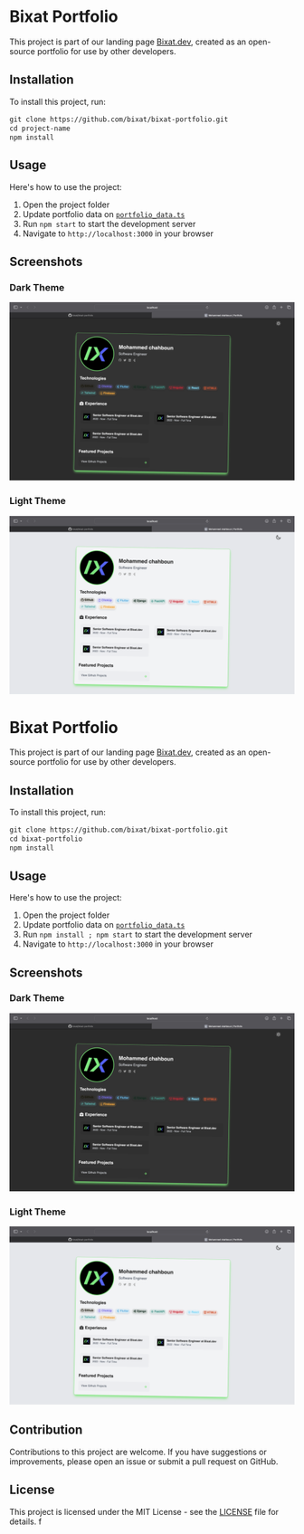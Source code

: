 # Bixat Portfolio

This project is part of our landing page [Bixat.dev](https://bixat.dev), created as an open-source portfolio for use by other developers.

## Installation

To install this project, run:

```
git clone https://github.com/bixat/bixat-portfolio.git
cd project-name
npm install
```

## Usage

Here's how to use the project:

1. Open the project folder
2. Update portfolio data on [`portfolio_data.ts`](./src/data/portfolio_data.ts)
3. Run `npm start` to start the development server
4. Navigate to `http://localhost:3000` in your browser

## Screenshots

### Dark Theme

![Dark Theme](./dark.png)

### Light Theme

![Light Theme](./light.png)

# Bixat Portfolio

This project is part of our landing page [Bixat.dev](https://bixat.dev), created as an open-source portfolio for use by other developers.

## Installation

To install this project, run:

```
git clone https://github.com/bixat/bixat-portfolio.git
cd bixat-portfolio
npm install
```

## Usage

Here's how to use the project:

1. Open the project folder
2. Update portfolio data on [`portfolio_data.ts`](./src/data/portfolio_data.ts)
3. Run `npm install ; npm start` to start the development server
4. Navigate to `http://localhost:3000` in your browser

## Screenshots

### Dark Theme

![Dark Theme](./dark.png)

### Light Theme

![Light Theme](./light.png)

## Contribution

Contributions to this project are welcome. If you have suggestions or improvements, please open an issue or submit a pull request on GitHub.

## License

This project is licensed under the MIT License - see the [LICENSE](LICENSE) file for details.
f
